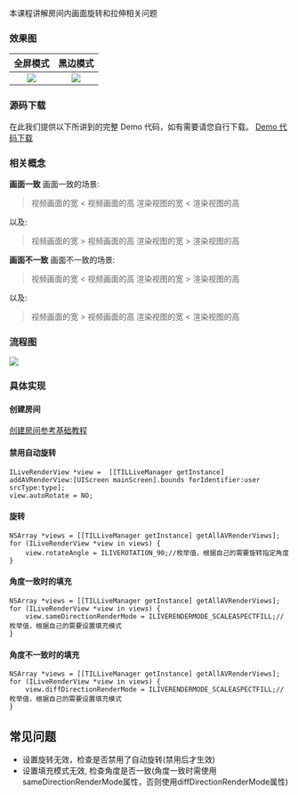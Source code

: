 本课程讲解房间内画面旋转和拉伸相关问题

### 效果图
全屏模式|黑边模式
:--:|:--:
![](https://main.qcloudimg.com/raw/b9e44f80ac8826c8d65c9f29ccba6d94.png)|![](https://main.qcloudimg.com/raw/56bf48220b2efc67db1932bd0cda59dc.png)


### 源码下载
在此我们提供以下所讲到的完整 Demo 代码，如有需要请您自行下载。 [Demo 代码下载](http://dldir1.qq.com/hudongzhibo/ILiveSDK/Demo/iOS/Demo_Rotate.zip)
### 相关概念

**画面一致**
画面一致的场景:
> 视频画面的宽 < 视频画面的高
> 渲染视图的宽 < 渲染视图的高

以及:
> 视频画面的宽 > 视频画面的高
> 渲染视图的宽 > 渲染视图的高

**画面不一致**
画面不一致的场景:
> 视频画面的宽 < 视频画面的高
> 渲染视图的宽 > 渲染视图的高

以及:
> 视频画面的宽 > 视频画面的高
> 渲染视图的宽 < 渲染视图的高


### 流程图
![](https://main.qcloudimg.com/raw/27b7c9b712ba66641760eafde919d10b.png)

### 具体实现

#### 创建房间

[创建房间参考基础教程](https://cloud.tencent.com/document/product/647/16811)

#### 禁用自动旋转
```
ILiveRenderView *view =  [[TILLiveManager getInstance] addAVRenderView:[UIScreen mainScreen].bounds forIdentifier:user srcType:type];
view.autoRotate = NO;
```
#### 旋转
```
NSArray *views = [[TILLiveManager getInstance] getAllAVRenderViews];
for (ILiveRenderView *view in views) {
    view.rotateAngle = ILIVEROTATION_90;//枚举值，根据自己的需要旋转指定角度
}
```
#### 角度一致时的填充
```
NSArray *views = [[TILLiveManager getInstance] getAllAVRenderViews];
for (ILiveRenderView *view in views) {
    view.sameDirectionRenderMode = ILIVERENDERMODE_SCALEASPECTFILL;//枚举值，根据自己的需要设置填充模式
}
```
#### 角度不一致时的填充
```
NSArray *views = [[TILLiveManager getInstance] getAllAVRenderViews];
for (ILiveRenderView *view in views) {
    view.diffDirectionRenderMode = ILIVERENDERMODE_SCALEASPECTFILL;//枚举值，根据自己的需要设置填充模式
}
```

## 常见问题
* 设置旋转无效，检查是否禁用了自动旋转(禁用后才生效)
* 设置填充模式无效, 检查角度是否一致(角度一致时需使用sameDirectionRenderMode属性，否则使用diffDirectionRenderMode属性)
